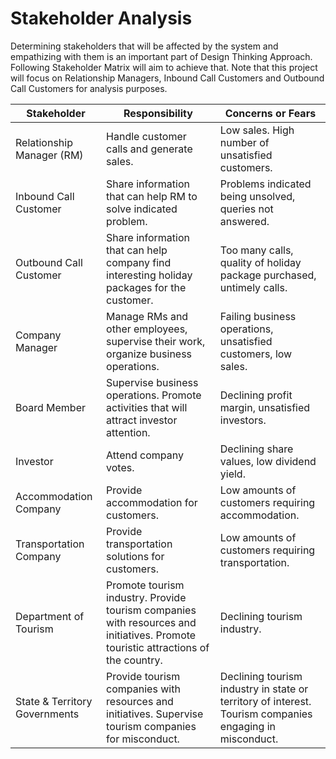 # Stakeholder Analysis

Determining stakeholders that will be affected by the system and empathizing with them is an important part of Design Thinking Approach. Following Stakeholder Matrix will aim to achieve that. Note that this project will focus on Relationship Managers, Inbound Call Customers and Outbound Call Customers for analysis purposes.

| Stakeholder                   | Responsibility                                                                                                                      | Concerns or Fears                                                                                        |
|-------------------------------|-------------------------------------------------------------------------------------------------------------------------------------|----------------------------------------------------------------------------------------------------------|
| Relationship Manager (RM)     | Handle customer calls and  generate sales.                                                                                          | Low sales. High number of unsatisfied customers.                                                         |
| Inbound Call Customer         | Share information that can  help RM to solve indicated  problem.                                                                    | Problems indicated being unsolved, queries not answered.                                                 |
| Outbound Call Customer        | Share information that can  help company find interesting  holiday packages for the customer.                                       | Too many calls, quality of holiday package purchased,  untimely calls.                                   |
| Company Manager               | Manage RMs and other employees,  supervise their work, organize  business operations.                                               | Failing business operations, unsatisfied customers, low sales.                                           |
| Board Member                  | Supervise business operations. Promote  activities that will attract investor attention.                                            | Declining profit margin, unsatisfied investors.                                                          |
| Investor                      | Attend company votes.                                                                                                               | Declining share values, low dividend yield.                                                              |
| Accommodation Company         | Provide accommodation for customers.                                                                                                | Low amounts of customers requiring accommodation.                                                        |
| Transportation Company        | Provide transportation solutions for customers.                                                                                     | Low amounts of customers requiring transportation.                                                       |
| Department of Tourism         | Promote tourism industry. Provide tourism companies  with resources and initiatives. Promote touristic attractions  of the country. | Declining tourism industry.                                                                              |
| State & Territory Governments | Provide tourism companies with resources and initiatives. Supervise  tourism companies for misconduct.                              | Declining tourism industry in state or territory of interest. Tourism  companies engaging in misconduct. |



